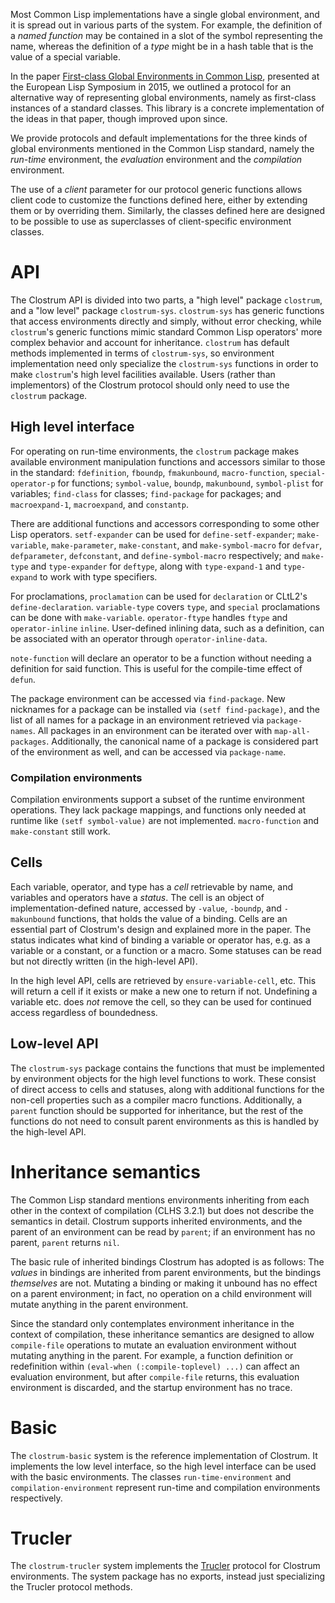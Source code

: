 Most Common Lisp implementations have a single global environment, and
it is spread out in various parts of the system.  For example, the
definition of a *named function* may be contained in a slot of the
symbol representing the name, whereas the definition of a *type* might
be in a hash table that is the value of a special variable.

In the paper [First-class Global Environments in Common
Lisp](http://metamodular.com/SICL/environments.pdf),
presented at the European Lisp Symposium in 2015, we outlined a
protocol for an alternative way of representing global environments,
namely as first-class instances of a standard classes.  This library
is a concrete implementation of the ideas in that paper, though
improved upon since.

We provide protocols and default implementations for the three kinds
of global environments mentioned in the Common Lisp standard, namely
the *run-time* environment, the *evaluation* environment and the
*compilation* environment.

The use of a *client* parameter for our protocol generic functions
allows client code to customize the functions defined here, either by
extending them or by overriding them.  Similarly, the classes defined
here are designed to be possible to use as superclasses of
client-specific environment classes.

# API

The Clostrum API is divided into two parts, a "high level" package `clostrum`, and a "low level" package `clostrum-sys`. `clostrum-sys` has generic functions that access environments directly and simply, without error checking, while `clostrum`'s generic functions mimic standard Common Lisp operators' more complex behavior and account for inheritance. `clostrum` has default methods implemented in terms of `clostrum-sys`, so environment implementation need only specialize the `clostrum-sys` functions in order to make `clostrum`'s high level facilities available. Users (rather than implementors) of the Clostrum protocol should only need to use the `clostrum` package.

## High level interface

For operating on run-time environments, the `clostrum` package makes available environment manipulation functions and accessors similar to those in the standard: `fdefinition`, `fboundp`, `fmakunbound`, `macro-function`, `special-operator-p` for functions; `symbol-value`, `boundp`, `makunbound`, `symbol-plist` for variables; `find-class` for classes; `find-package` for packages; and `macroexpand-1`, `macroexpand`, and `constantp`.

There are additional functions and accessors corresponding to some other Lisp operators. `setf-expander` can be used for `define-setf-expander`; `make-variable`, `make-parameter`, `make-constant`, and `make-symbol-macro` for `defvar`, `defparameter`, `defconstant`, and `define-symbol-macro` respectively; and `make-type` and `type-expander` for `deftype`, along with `type-expand-1` and `type-expand` to work with type specifiers.

For proclamations, `proclamation` can be used for `declaration` or CLtL2's `define-declaration`. `variable-type` covers `type`, and `special` proclamations can be done with `make-variable`. `operator-ftype` handles `ftype` and `operator-inline` `inline`. User-defined inlining data, such as a definition, can be associated with an operator through `operator-inline-data`.

`note-function` will declare an operator to be a function without needing a definition for said function. This is useful for the compile-time effect of `defun`.

The package environment can be accessed via `find-package`. New nicknames for a package can be installed via `(setf find-package)`, and the list of all names for a package in an environment retrieved via `package-names`. All packages in an environment can be iterated over with `map-all-packages`. Additionally, the canonical name of a package is considered part of the environment as well, and can be accessed via `package-name`.

### Compilation environments

Compilation environments support a subset of the runtime environment operations. They lack package mappings, and functions only needed at runtime like `(setf symbol-value)` are not implemented. `macro-function` and `make-constant` still work.

## Cells

Each variable, operator, and type has a _cell_ retrievable by name, and variables and operators have a _status_. The cell is an object of implementation-defined nature, accessed by `-value`, `-boundp`, and `-makunbound` functions, that holds the value of a binding. Cells are an essential part of Clostrum's design and explained more in the paper. The status indicates what kind of binding a variable or operator has, e.g. as a variable or a constant, or a function or a macro. Some statuses can be read but not directly written (in the high-level API).

In the high level API, cells are retrieved by `ensure-variable-cell`, etc. This will return a cell if it exists or make a new one to return if not. Undefining a variable etc. does _not_ remove the cell, so they can be used for continued access regardless of boundedness.

## Low-level API

The `clostrum-sys` package contains the functions that must be implemented by environment objects for the high level functions to work. These consist of direct access to cells and statuses, along with additional functions for the non-cell properties such as a compiler macro functions. Additionally, a `parent` function should be supported for inheritance, but the rest of the functions do not need to consult parent environments as this is handled by the high-level API.

# Inheritance semantics

The Common Lisp standard mentions environments inheriting from each other in the context of compilation (CLHS 3.2.1) but does not describe the semantics in detail. Clostrum supports inherited environments, and the parent of an environment can be read by `parent`; if an environment has no parent, `parent` returns `nil`.

The basic rule of inherited bindings Clostrum has adopted is as follows: The _values_ in bindings are inherited from parent environments, but the bindings _themselves_ are not. Mutating a binding or making it unbound has no effect on a parent environment; in fact, no operation on a child environment will mutate anything in the parent environment.

Since the standard only contemplates environment inheritance in the context of compilation, these inheritance semantics are designed to allow `compile-file` operations to mutate an evaluation environment without mutating anything in the parent. For example, a function definition or redefinition within `(eval-when (:compile-toplevel) ...)` can affect an evaluation environment, but after `compile-file` returns, this evaluation environment is discarded, and the startup environment has no trace.

# Basic

The `clostrum-basic` system is the reference implementation of Clostrum. It implements the low level interface, so the high level interface can be used with the basic environments. The classes `run-time-environment` and `compilation-environment` represent run-time and compilation environments respectively.

# Trucler

The `clostrum-trucler` system implements the [Trucler](https://github.com/s-expressionists/Trucler/) protocol for Clostrum environments. The system package has no exports, instead just specializing the Trucler protocol methods.
